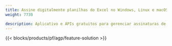 ```yaml
---
title: Assine digitalmente planilhas do Excel no Windows, Linux e macOS 
weight: 7730

description: Aplicativo e APIs gratuitos para gerenciar assinaturas de imagem e texto em arquivos XLS, XLSX e ODS
---
```

{{< blocks/products/pf/agp/feature-solution >}} 

